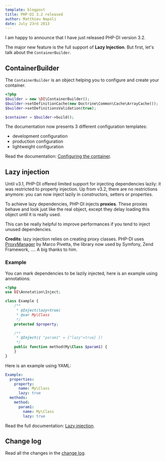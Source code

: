 ```yaml
---
template: blogpost
title: PHP-DI 3.2 released
author: Matthieu Napoli
date: July 23rd 2013
---
```


I am happy to announce that I have just released PHP-DI version 3.2.

The major new feature is the full support of **Lazy Injection**. But first, let's talk about the `ContainerBuilder`.

## ContainerBuilder

The `ContainerBuilder` is an object helping you to configure and create your container.

```php
<?php
$builder = new \DI\ContainerBuilder();
$builder->setDefinitionCache(new Doctrine\Common\Cache\ArrayCache());
$builder->setDefinitionsValidation(true);

$container = $builder->build();
```

The documentation now presents 3 different configuration templates:

- development configuration
- production configuration
- lightweight configuration

Read the documentation: [Configuring the container](../doc/container-configuration.md).

## Lazy injection

Until v3.1, PHP-DI offered limited support for injecting dependencies lazily: it was restricted to property injection. Up from v3.2, there are no restrictions anymore: you can now inject lazily in constructors, setters or properties.

To achieve lazy dependencies, PHP-DI injects **proxies**. These proxies behave and look just like the real object, except they delay loading this object until it is really used.

This can be really helpful to improve performances if you tend to inject unused dependencies.

**Credits**: lazy injection relies on creating proxy classes. PHP-DI uses [ProxyManager](https://github.com/Ocramius/ProxyManager) by Marco Pivetta, the library now used by Symfony, Zend Framework, …. A big thanks to him.

### Example

You can mark dependencies to be lazily injected, here is an example using annotations:

```php
<?php
use DI\Annotation\Inject;

class Example {
    /**
     * @Inject(lazy=true)
     * @var My\Class
     */
    protected $property;

    /**
     * @Inject({ "param1" = {"lazy"=true} })
     */
    public function method(My\Class $param1) {
    }
}
```

Here is an example using YAML:

```yaml
Example:
  properties:
    property:
      name: My\Class
      lazy: true
  methods:
    method:
      param1:
        name: My\Class
        lazy: true
```

Read the full documentation: [Lazy injection](../doc/lazy-injection.md).


## Change log

Read all the changes in the [change log](../change-log.md).
